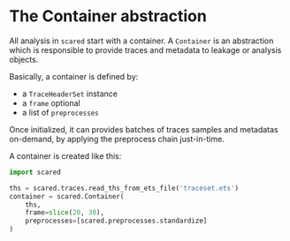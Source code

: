 # The Container abstraction

All analysis in `scared` start with a container. A `Container` is an abstraction which is responsible to provide traces and metadata to leakage or analysis objects.

Basically, a container is defined by:

- a `TraceHeaderSet` instance
- a `frame` optional
- a list of `preprocesses`

Once initialized, it can provides batches of traces samples and metadatas on-demand, by applying the preprocess chain just-in-time.

A container is created like this:

```python
import scared

ths = scared.traces.read_ths_from_ets_file('traceset.ets')
container = scared.Container(
    ths,
    frame=slice(20, 30),
    preprocesses=[scared.preprocesses.standardize]
)
```
